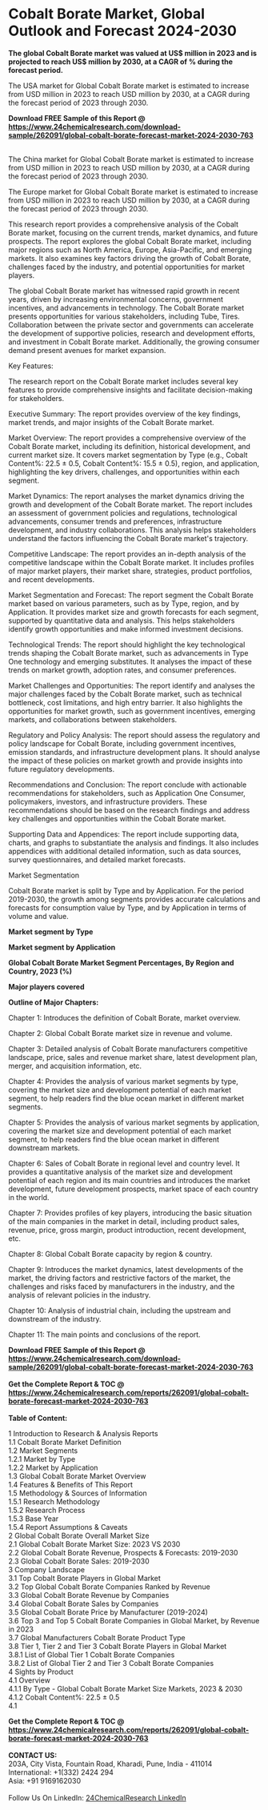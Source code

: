 <h1>Cobalt Borate Market, Global Outlook and Forecast 2024-2030</h1><p><strong>The global Cobalt Borate market was valued at US$ million in 2023 and is projected to reach US$ million by 2030, at a CAGR of % during the forecast period.</strong></p><p>
</p><p>The USA market for Global Cobalt Borate market is estimated to increase from USD million in 2023 to reach USD million by 2030, at a CAGR during the forecast period of 2023 through 2030.</p><div><b>Download FREE Sample of this Report @ 
            <a href="https://www.24chemicalresearch.com/download-sample/262091/global-cobalt-borate-forecast-market-2024-2030-763">
            https://www.24chemicalresearch.com/download-sample/262091/global-cobalt-borate-forecast-market-2024-2030-763</a></b></div><br><p>
</p><p>The China market for Global Cobalt Borate market is estimated to increase from USD million in 2023 to reach USD million by 2030, at a CAGR during the forecast period of 2023 through 2030.</p><p>
</p><p>The Europe market for Global Cobalt Borate market is estimated to increase from USD million in 2023 to reach USD million by 2030, at a CAGR during the forecast period of 2023 through 2030.</p><p>
</p><p>This research report provides a comprehensive analysis of the Cobalt Borate market, focusing on the current trends, market dynamics, and future prospects. The report explores the global Cobalt Borate market, including major regions such as North America, Europe, Asia-Pacific, and emerging markets. It also examines key factors driving the growth of Cobalt Borate, challenges faced by the industry, and potential opportunities for market players.</p><p>
The global Cobalt Borate market has witnessed rapid growth in recent years, driven by increasing environmental concerns, government incentives, and advancements in technology. The Cobalt Borate market presents opportunities for various stakeholders, including Tube, Tires. Collaboration between the private sector and governments can accelerate the development of supportive policies, research and development efforts, and investment in Cobalt Borate market. Additionally, the growing consumer demand present avenues for market expansion.</p><p>
Key Features:</p><p>
The research report on the Cobalt Borate market includes several key features to provide comprehensive insights and facilitate decision-making for stakeholders.</p><p>
Executive Summary: The report provides overview of the key findings, market trends, and major insights of the Cobalt Borate market.</p><p>
Market Overview: The report provides a comprehensive overview of the Cobalt Borate market, including its definition, historical development, and current market size. It covers market segmentation by Type (e.g., Cobalt Content%: 22.5 ± 0.5, Cobalt Content%: 15.5 ± 0.5), region, and application, highlighting the key drivers, challenges, and opportunities within each segment.</p><p>
Market Dynamics: The report analyses the market dynamics driving the growth and development of the Cobalt Borate market. The report includes an assessment of government policies and regulations, technological advancements, consumer trends and preferences, infrastructure development, and industry collaborations. This analysis helps stakeholders understand the factors influencing the Cobalt Borate market's trajectory.</p><p>
Competitive Landscape: The report provides an in-depth analysis of the competitive landscape within the Cobalt Borate market. It includes profiles of major market players, their market share, strategies, product portfolios, and recent developments.</p><p>
Market Segmentation and Forecast: The report segment the Cobalt Borate market based on various parameters, such as by Type, region, and by Application. It provides market size and growth forecasts for each segment, supported by quantitative data and analysis. This helps stakeholders identify growth opportunities and make informed investment decisions.</p><p>
Technological Trends: The report should highlight the key technological trends shaping the Cobalt Borate market, such as advancements in Type One technology and emerging substitutes. It analyses the impact of these trends on market growth, adoption rates, and consumer preferences.</p><p>
Market Challenges and Opportunities: The report identify and analyses the major challenges faced by the Cobalt Borate market, such as technical bottleneck, cost limitations, and high entry barrier. It also highlights the opportunities for market growth, such as government incentives, emerging markets, and collaborations between stakeholders.</p><p>
Regulatory and Policy Analysis: The report should assess the regulatory and policy landscape for Cobalt Borate, including government incentives, emission standards, and infrastructure development plans. It should analyse the impact of these policies on market growth and provide insights into future regulatory developments.</p><p>
Recommendations and Conclusion: The report conclude with actionable recommendations for stakeholders, such as Application One Consumer, policymakers, investors, and infrastructure providers. These recommendations should be based on the research findings and address key challenges and opportunities within the Cobalt Borate market.</p><p>
Supporting Data and Appendices: The report include supporting data, charts, and graphs to substantiate the analysis and findings. It also includes appendices with additional detailed information, such as data sources, survey questionnaires, and detailed market forecasts.</p><p>
Market Segmentation</p><p>
Cobalt Borate market is split by Type and by Application. For the period 2019-2030, the growth among segments provides accurate calculations and forecasts for consumption value by Type, and by Application in terms of volume and value.</p><p>
<strong>Market segment by Type</strong></p><p>
</p><p>
<strong>Market segment by Application</strong></p><p>
</p><p>
<strong>Global Cobalt Borate Market Segment Percentages, By Region and Country, 2023 (%)</strong></p><p>
</p><p>
<strong>Major players covered</strong></p><p>
</p><p>
</p><p><strong>Outline of Major Chapters:</strong></p><p>
Chapter 1: Introduces the definition of Cobalt Borate, market overview.</p><p>
Chapter 2: Global Cobalt Borate market size in revenue and volume.</p><p>
Chapter 3: Detailed analysis of Cobalt Borate manufacturers competitive landscape, price, sales and revenue market share, latest development plan, merger, and acquisition information, etc.</p><p>
Chapter 4: Provides the analysis of various market segments by type, covering the market size and development potential of each market segment, to help readers find the blue ocean market in different market segments.</p><p>
Chapter 5: Provides the analysis of various market segments by application, covering the market size and development potential of each market segment, to help readers find the blue ocean market in different downstream markets.</p><p>
Chapter 6: Sales of Cobalt Borate in regional level and country level. It provides a quantitative analysis of the market size and development potential of each region and its main countries and introduces the market development, future development prospects, market space of each country in the world.</p><p>
Chapter 7: Provides profiles of key players, introducing the basic situation of the main companies in the market in detail, including product sales, revenue, price, gross margin, product introduction, recent development, etc.</p><p>
Chapter 8: Global Cobalt Borate capacity by region &amp; country.</p><p>
Chapter 9: Introduces the market dynamics, latest developments of the market, the driving factors and restrictive factors of the market, the challenges and risks faced by manufacturers in the industry, and the analysis of relevant policies in the industry.</p><p>
Chapter 10: Analysis of industrial chain, including the upstream and downstream of the industry.</p><p>
Chapter 11: The main points and conclusions of the report.</p><div><b>Download FREE Sample of this Report @ 
            <a href="https://www.24chemicalresearch.com/download-sample/262091/global-cobalt-borate-forecast-market-2024-2030-763">
            https://www.24chemicalresearch.com/download-sample/262091/global-cobalt-borate-forecast-market-2024-2030-763</a></b></div><br><div><b>Get the Complete Report & TOC @ 
            <a href="https://www.24chemicalresearch.com/reports/262091/global-cobalt-borate-forecast-market-2024-2030-763">
            https://www.24chemicalresearch.com/reports/262091/global-cobalt-borate-forecast-market-2024-2030-763</a></b></div><br>
            <b>Table of Content:</b><p>1 Introduction to Research & Analysis Reports<br />
    1.1 Cobalt Borate Market Definition<br />
    1.2 Market Segments<br />
        1.2.1 Market by Type<br />
        1.2.2 Market by Application<br />
    1.3 Global Cobalt Borate Market Overview<br />
    1.4 Features & Benefits of This Report<br />
    1.5 Methodology & Sources of Information<br />
        1.5.1 Research Methodology<br />
        1.5.2 Research Process<br />
        1.5.3 Base Year<br />
        1.5.4 Report Assumptions & Caveats<br />
2 Global Cobalt Borate Overall Market Size<br />
    2.1 Global Cobalt Borate Market Size: 2023 VS 2030<br />
    2.2 Global Cobalt Borate Revenue, Prospects & Forecasts: 2019-2030<br />
    2.3 Global Cobalt Borate Sales: 2019-2030<br />
3 Company Landscape<br />
    3.1 Top Cobalt Borate Players in Global Market<br />
    3.2 Top Global Cobalt Borate Companies Ranked by Revenue<br />
    3.3 Global Cobalt Borate Revenue by Companies<br />
    3.4 Global Cobalt Borate Sales by Companies<br />
    3.5 Global Cobalt Borate Price by Manufacturer (2019-2024)<br />
    3.6 Top 3 and Top 5 Cobalt Borate Companies in Global Market, by Revenue in 2023<br />
    3.7 Global Manufacturers Cobalt Borate Product Type<br />
    3.8 Tier 1, Tier 2 and Tier 3 Cobalt Borate Players in Global Market<br />
        3.8.1 List of Global Tier 1 Cobalt Borate Companies<br />
        3.8.2 List of Global Tier 2 and Tier 3 Cobalt Borate Companies<br />
4 Sights by Product<br />
    4.1 Overview<br />
        4.1.1 By Type - Global Cobalt Borate Market Size Markets, 2023 & 2030<br />
        4.1.2 Cobalt Content%: 22.5 &plusmn; 0.5<br />
        4.1</p><div><b>Get the Complete Report & TOC @ 
            <a href="https://www.24chemicalresearch.com/reports/262091/global-cobalt-borate-forecast-market-2024-2030-763">
            https://www.24chemicalresearch.com/reports/262091/global-cobalt-borate-forecast-market-2024-2030-763</a></b></div><br><b>CONTACT US:</b><br>
            203A, City Vista, Fountain Road, Kharadi, Pune, India - 411014<br>
            International: +1(332) 2424 294<br>
            Asia: +91 9169162030 <br><br>
            Follow Us On LinkedIn: <a href="https://www.linkedin.com/company/24chemicalresearch/">24ChemicalResearch LinkedIn</a>